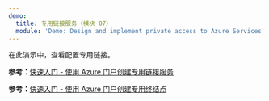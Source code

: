 ```yaml
---
demo:
  title: 专用链接服务（模块 07）
  module: 'Demo: Design and implement private access to Azure Services'
---
```

在此演示中，查看配置专用链接。 

**参考：**[快速入门 - 使用 Azure 门户创建专用链接服务](https://learn.microsoft.com/azure/private-link/create-private-link-service-portal)

**参考：**[快速入门 - 使用 Azure 门户创建专用终结点](https://learn.microsoft.com/azure/private-link/create-private-endpoint-portal)

